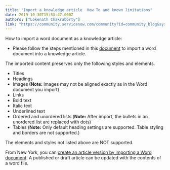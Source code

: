 ```yaml
---
title: "Import a knowledge article  How To and known limitations"
date: 2019-10-30T15:53:47.000Z
authors: ["Lokenath Chakraborty"]
link: "https://community.servicenow.com/community?id=community_blog&sys_id=b64bd979db3004145129a851ca96199c"
---
```

<p>How to import a word document as a knowledge article:</p>
<ul><li>Please follow the steps mentioned in this <a href="https://docs.servicenow.com/bundle/newyork-servicenow-platform/page/product/knowledge-management/task/t_ImportADocument.html" rel="nofollow">document</a> to import a word document into a knowledge article.</li></ul>
<p>The imported content preserves only the following styles and elements. </p>
<ul><li>Titles</li><li>Headings</li><li>Images<strong> (Note: </strong>Images may not be aligned exactly as in the Word document you import)</li><li>Links</li><li>Bold text</li><li>Italic text</li><li>Underlined text</li><li>Ordered and unordered lists (<strong>Note:</strong> After import, the bullets in an unordered list are replaced with dots)</li><li>Tables (<strong>Note:</strong> Only default heading settings are supported. Table styling and borders are not supported.)</li></ul>
<p>The elements and styles not listed above are NOT supported.</p>
<p>From New York, you can <a href="https://docs.servicenow.com/bundle/newyork-servicenow-platform/page/product/knowledge-management/task/upload-new-version-article.html" rel="nofollow">create an article version by importing a Word document</a>. A published or draft article can be updated with the contents of a word file.</p>
<p> </p>
